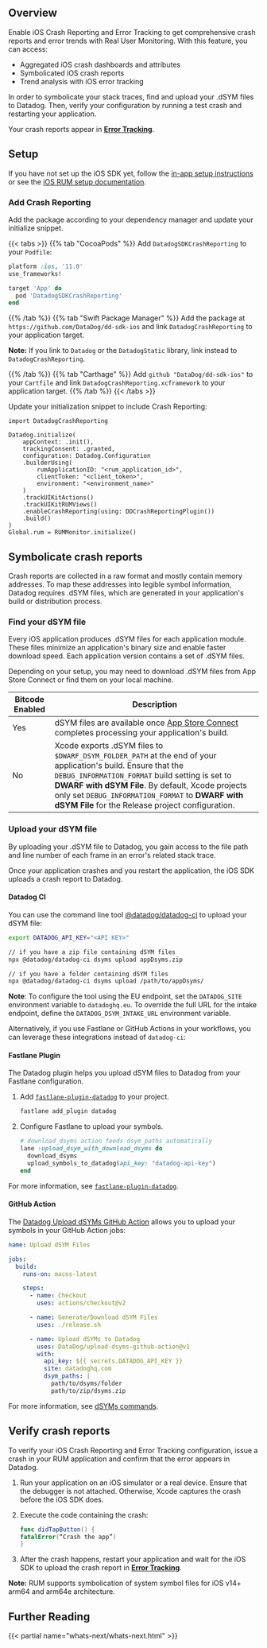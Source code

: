 ## Overview

Enable iOS Crash Reporting and Error Tracking to get comprehensive crash reports and error trends with Real User Monitoring. With this feature, you can access:

 - Aggregated iOS crash dashboards and attributes
 - Symbolicated iOS crash reports
 - Trend analysis with iOS error tracking

In order to symbolicate your stack traces, find and upload your .dSYM files to Datadog. Then, verify your configuration by running a test crash and restarting your application. 

Your crash reports appear in [**Error Tracking**][8].

## Setup

If you have not set up the iOS SDK yet, follow the [in-app setup instructions][1] or see the [iOS RUM setup documentation][2].

### Add Crash Reporting 

Add the package according to your dependency manager and update your initialize snippet.  

{{< tabs >}}
{{% tab "CocoaPods" %}}
Add `DatadogSDKCrashReporting` to your `Podfile`:
```ruby
platform :ios, '11.0'
use_frameworks!

target 'App' do
  pod 'DatadogSDKCrashReporting'
end
```
{{% /tab %}}
{{% tab "Swift Package Manager" %}}
Add the package at `https://github.com/DataDog/dd-sdk-ios` and link `DatadogCrashReporting` to your application target.

**Note:** If you link to `Datadog` or the `DatadogStatic` library, link instead to `DatadogCrashReporting`.

{{% /tab %}}
{{% tab "Carthage" %}}
Add `github "DataDog/dd-sdk-ios"` to your `Cartfile` and link `DatadogCrashReporting.xcframework` to your application target.
{{% /tab %}}
{{< /tabs >}}

Update your initialization snippet to include Crash Reporting:

```
import DatadogCrashReporting

Datadog.initialize(
    appContext: .init(),
    trackingConsent: .granted,
    configuration: Datadog.Configuration
    .builderUsing(
        rumApplicationID: "<rum_application_id>",
        clientToken: "<client_token>",
        environment: "<environment_name>"
    )
    .trackUIKitActions()
    .trackUIKitRUMViews()
    .enableCrashReporting(using: DDCrashReportingPlugin())
    .build()
)
Global.rum = RUMMonitor.initialize()
```

## Symbolicate crash reports

Crash reports are collected in a raw format and mostly contain memory addresses. To map these addresses into legible symbol information, Datadog requires .dSYM files, which are generated in your application's build or distribution process.

### Find your dSYM file

Every iOS application produces .dSYM files for each application module. These files minimize an application's binary size and enable faster download speed. Each application version contains a set of .dSYM files. 

Depending on your setup, you may need to download .dSYM files from App Store Connect or find them on your local machine. 

| Bitcode Enabled | Description                                                                                                                                                                                                                                                                                       |
|-----------------|---------------------------------------------------------------------------------------------------------------------------------------------------------------------------------------------------------------------------------------------------------------------------------------------------|
| Yes             | dSYM files are available once [App Store Connect][6] completes processing your application's build.                                                                                                                                                                                                    |
| No              | Xcode exports .dSYM files to `$DWARF_DSYM_FOLDER_PATH` at the end of your application's build. Ensure that the `DEBUG_INFORMATION_FORMAT` build setting is set to **DWARF with dSYM File**. By default, Xcode projects only set `DEBUG_INFORMATION_FORMAT` to **DWARF with dSYM File** for the Release project configuration. |

### Upload your dSYM file

By uploading your .dSYM file to Datadog, you gain access to the file path and line number of each frame in an error's related stack trace.

Once your application crashes and you restart the application, the iOS SDK uploads a crash report to Datadog. 

#### Datadog CI

You can use the command line tool [@datadog/datadog-ci][5] to upload your dSYM file:

```sh
export DATADOG_API_KEY="<API KEY>"

// if you have a zip file containing dSYM files
npx @datadog/datadog-ci dsyms upload appDsyms.zip

// if you have a folder containing dSYM files
npx @datadog/datadog-ci dsyms upload /path/to/appDsyms/
```

**Note**: To configure the tool using the EU endpoint, set the `DATADOG_SITE` environment variable to `datadoghq.eu`. To override the full URL for the intake endpoint, define the `DATADOG_DSYM_INTAKE_URL` environment variable. 

Alternatively, if you use Fastlane or GitHub Actions in your workflows, you can leverage these integrations instead of `datadog-ci`:

#### Fastlane Plugin

The Datadog plugin helps you upload dSYM files to Datadog from your Fastlane configuration.

1. Add [`fastlane-plugin-datadog`][3] to your project.

   ```sh
   fastlane add_plugin datadog
   ```

2. Configure Fastlane to upload your symbols.

   ```ruby
   # download_dsyms action feeds dsym_paths automatically
   lane :upload_dsym_with_download_dsyms do
     download_dsyms
     upload_symbols_to_datadog(api_key: "datadog-api-key")
   end
   ```

For more information, see [`fastlane-plugin-datadog`][3].

#### GitHub Action

The [Datadog Upload dSYMs GitHub Action][4] allows you to upload your symbols in your GitHub Action jobs:

```yml
name: Upload dSYM Files

jobs:
  build:
    runs-on: macos-latest

    steps:
      - name: Checkout
        uses: actions/checkout@v2

      - name: Generate/Download dSYM Files
        uses: ./release.sh

      - name: Upload dSYMs to Datadog
        uses: DataDog/upload-dsyms-github-action@v1
        with:
          api_key: ${{ secrets.DATADOG_API_KEY }}
          site: datadoghq.com
          dsym_paths: |
            path/to/dsyms/folder
            path/to/zip/dsyms.zip
```

For more information, see [dSYMs commands][7].

## Verify crash reports

To verify your iOS Crash Reporting and Error Tracking configuration, issue a crash in your RUM application and confirm that the error appears in Datadog. 

1. Run your application on an iOS simulator or a real device. Ensure that the debugger is not attached. Otherwise, Xcode captures the crash before the iOS SDK does.
2. Execute the code containing the crash:

   ```swift
   func didTapButton() {
   fatalError(“Crash the app”)
   }
   ```

3. After the crash happens, restart your application and wait for the iOS SDK to upload the crash report in [**Error Tracking**][8].

**Note:** RUM supports symbolication of system symbol files for iOS v14+ arm64 and arm64e architecture.

## Further Reading

{{< partial name="whats-next/whats-next.html" >}}

[1]: https://app.datadoghq.com/rum/application/create
[2]: https://docs.datadoghq.com/real_user_monitoring/ios
[3]: https://github.com/DataDog/datadog-fastlane-plugin
[4]: https://github.com/marketplace/actions/datadog-upload-dsyms
[5]: https://www.npmjs.com/package/@datadog/datadog-ci
[6]: https://appstoreconnect.apple.com/
[7]: https://github.com/DataDog/datadog-ci/blob/master/src/commands/dsyms/README.md
[8]: https://app.datadoghq.com/rum/error-tracking
